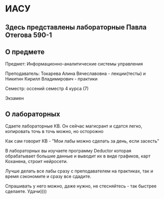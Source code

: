 # ИАСУ
## Здесь представлены лабораторные Павла Отегова 590-1

## О предмете
Предмет: Информационно-аналитические системы управления

Преподаватель: Токарева Алина Вячеславовна - лекции(тесты) и Никитин Кирилл Владимирович - практики

Семестр: оссений семестр 4 курса (7)

Экзамен

## О лабораторных

Сдаете лабораторные КВ. Он сейчас магисрант и сдатся легко, копировать точь в точь можно, но осторожно

Как  сам говорит КВ - "Мои лабы можно сделать за день, если засесть"

В лабораторных вы изучаете программу Deductor которая обрабатывает большие данные и выводит их в виде графиков, карт Коханена, строит нейросети.

Лучше делать все лабы сразу с преподавателем на практиках, так и время сэкономите и сразу все сдадите. 

Спрашивать у него можно, даже нужно, не стесняйтесь - так быстрее сделаете. Удачи))))

